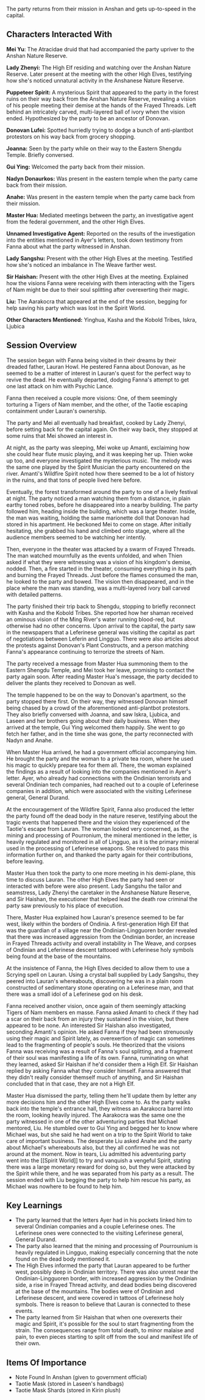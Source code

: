 The party returns from their mission in Anshan and gets up-to-speed in the capital.

## Characters Interacted With
**Mei Yu**: The Atracidae druid that had accompanied the party upriver to the Anshan Nature Reserve.

**Lady Zhenyi:** The High Elf residing and watching over the Anshan Nature Reserve. Later present at the meeting with the other High Elves, testifying how she's noticed unnatural activity in the Anshanese Nature Reserve.

**Puppeteer Spirit:** A mysterious Spirit that appeared to the party in the forest ruins on their way back from the Anshan Nature Reserve, revealing a vision of his people meeting their demise at the hands of the Frayed Threads. Left behind an intricately carved, multi-layered ball of ivory when the vision ended. Hypothesized by the party to be an ancestor of Donovan.

**Donovan Lufei:** Spotted hurriedly trying to dodge a bunch of anti-plantbot protestors on his way back from grocery shopping.

**Joanna:** Seen by the party while on their way to the Eastern Shengdu Temple. Briefly conversed.

**Gui Ying:** Welcomed the party back from their mission.

**Nadyn Donaurkos:** Was present in the eastern temple when the party came back from their mission.

**Anahe:** Was present in the eastern temple when the party came back from their mission.

**Master Hua:** Mediated meetings between the party, an investigative agent from the federal government, and the other High Elves.

**Unnamed Investigative Agent:** Reported on the results of the investigation into the entities mentioned in Ayer's letters, took down testimony from Fanna about what the party witnessed in Anshan.

**Lady Sangshu:** Present with the other High Elves at the meeting. Testified how she's noticed an imbalance in The Weave farther west.

**Sir Haishan:** Present with the other High Elves at the meeting. Explained how the visions Fanna were receiving with them interacting with the Tigers of Nam might be due to their soul splitting after overexerting their magic.

**Liu:** The Aarakocra that appeared at the end of the session, begging for help saving his party which was lost in the Spirit World.

**Other Characters Mentioned:** Yinghua, Kasha and the Kobold Tribes, Iskra, Ljubica

## Session Overview

The session began with Fanna being visited in their dreams by their dreaded father, Lauran Howl. He pestered Fanna about Donovan, as he seemed to be a matter of interest in Lauran's quest for the perfect way to revive the dead. He eventually departed, dodging Fanna's attempt to get one last attack on him with Psychic Lance.

Fanna then received a couple more visions: One, of them seemingly torturing a Tigers of Nam member, and the other, of the Taotie escaping containment under Lauran's ownership.

The party and Mei all eventually had breakfast, cooked by Lady Zhenyi, before setting back for the capital again. On their way back, they stopped at some ruins that Mei showed an interest in.

At night, as the party was sleeping, Mei woke up Amanti, exclaiming how she could hear flute music playing, and it was keeping her up. Thien woke up too, and everyone investigated the mysterious music. The melody was the same one played by the Spirit Musician the party encountered on the river. Amanti's Wildfire Spirit noted how there seemed to be a lot of history in the ruins, and that tons of people lived here before.

Eventually, the forest transformed around the party to one of a lively festival at night. The party noticed a man watching them from a distance, in plain earthy toned robes, before he disappeared into a nearby building. The party followed him, heading inside the building, which was a large theater. Inside, the man was waiting, holding the same marionette doll that Donovan had stored in his apartment. He beckoned Mei to come on stage. After initially hesitating, she grabbed his hand and climbed onto stage, where all the audience members seemed to be watching her intently.

Then, everyone in the theater was attacked by a swarm of Frayed Threads. The man watched mournfully as the events unfolded, and when Thien asked if what they were witnessing was a vision of his kingdom's demise, nodded. Then, a fire started in the theater, consuming everything in its path and burning the Frayed Threads. Just before the flames consumed the man, he looked to the party and bowed. The vision then disappeared, and in the place where the man was standing, was a multi-layered ivory ball carved with detailed patterns.

The party finished their trip back to Shengdu, stopping to briefly reconnect with Kasha and the Kobold Tribes. She reported how her shaman received an ominous vision of the Ming River's water running blood-red, but otherwise had no other concerns. Upon arrival to the capital, the party saw in the newspapers that a Leferinese general was visiting the capital as part of negotiations between Leferin and Lingguo. There were also articles about the protests against Donovan's Plant Constructs, and a person matching Fanna's appearance continuing to terrorize the streets of Nam.

The party received a message from Master Hua summoning them to the Eastern Shengdu Temple, and Mei took her leave, promising to contact the party again soon. After reading Master Hua's message, the party decided to deliver the plants they received to Donovan as well.

The temple happened to be on the way to Donovan's apartment, so the party stopped there first. On their way, they witnessed Donovan himself being chased by a crowd of the aforementioned anti-plantbot protestors. They also briefly conversed with Joanna, and saw Iskra, Ljubica, and Laseen and her brothers going about their daily business. When they arrived at the temple, Gui Ying welcomed them happily. She went to go fetch her father, and in the time she was gone, the party reconnected with Nadyn and Anahe.

When Master Hua arrived, he had a government official accompanying him. He brought the party and the woman to a private tea room, where he used his magic to quickly prepare tea for them all. There, the woman explained the findings as a result of looking into the companies mentioned in Ayer's letter. Ayer, who already had connections with the Ondinian terrorists and several Ondinian tech companies, had reached out to a couple of Leferinese companies in addition, which were associated with the visiting Leferinese general, General Durand.

At the encouragement of the Wildfire Spirit, Fanna also produced the letter the party found off the dead body in the nature reserve, testifying about the tragic events that happened there and the vision they experienced of the Taotie's escape from Lauran. The woman looked very concerned, as the mining and processing of Pourronium, the mineral mentioned in the letter, is heavily regulated and monitored in all of Lingguo, as it is the primary mineral used in the processing of Leferinese weapons. She resolved to pass this information further on, and thanked the party again for their contributions, before leaving.

Master Hua then took the party to one more meeting in his demi-plane, this time to discuss Lauran. The other High Elves the party had seen or interacted with before were also present. Lady Sangshu the tailor and seamstress, Lady Zhenyi the caretaker in the Anshanese Nature Reserve, and Sir Haishan, the executioner that helped lead the death row criminal the party saw previously to his place of execution.

There, Master Hua explained how Lauran's presence seemed to be far west, likely within the borders of Ondinia. A first-generation High Elf that was the guardian of a village near the Ondinian-Lingguoren border revealed that there was increased aggression from the Ondinian border, an increase in Frayed Threads activity and overall instability in The Weave, and corpses of Ondinian and Leferinese descent tattooed with Leferinese holy symbols being found at the base of the mountains.

At the insistence of Fanna, the High Elves decided to allow them to use a Scrying spell on Lauran. Using a crystal ball supplied by Lady Sangshu, they peered into Lauran's whereabouts, discovering he was in a plain room constructed of sedimentary stone operating on a Leferinese man, and that there was a small idol of a Leferinese god on his desk.

Fanna received another vision, once again of them seemingly attacking Tigers of Nam members en masse. Fanna asked Amanti to check if they had a scar on their back from an injury they sustained in the vision, but there appeared to be none. An interested Sir Haishan also investigated, seconding Amanti's opinion. He asked Fanna if they had been strenuously using their magic and Spirit lately, as overexertion of magic can sometimes lead to the fragmenting of people's souls. He theorized that the visions Fanna was receiving was a result of Fanna's soul splitting, and a fragment of their soul was manifesting a life of its own. Fanna, ruminating on what they learned, asked Sir Haishan if he'd consider them a High Elf. Sir Haishan replied by asking Fanna what they consider himself. Fanna answered that they didn't really consider themself much of anything, and Sir Haishan concluded that in that case, they are not a High Elf.

Master Hua dismissed the party, telling them he'll update them by letter any more decisions him and the other High Elves come to. As the party walks back into the temple's entrance hall, they witness an Aarakocra barrel into the room, looking heavily injured. The Aarakocra was the same one the party witnessed in one of the other adventuring parties that Michael mentored, Liu. He stumbled over to Gui Ying and begged her to know where Michael was, but she said he had went on a trip to the Spirit World to take care of important business. The desperate Liu asked Anahe and the party about Michael's whereabouts also, but they all confirmed he was not around at the moment. Now in tears, Liu admitted his adventuring party went into the [[Spirit World]] to try and vanquish a vengeful Spirit, stating there was a large monetary reward for doing so, but they were attacked by the Spirit while there, and he was separated from his party as a result. The session ended with Liu begging the party to help him rescue his party, as Michael was nowhere to be found to help him.

## Key Learnings
- The party learned that the letters Ayer had in his pockets linked him to several Ondinian companies and a couple Leferinese ones. The Leferinese ones were connected to the visiting Leferinese general, General Durand.
- The party also learned that the mining and processing of Pourrounium is heavily regulated in Lingguo, making especially concerning that the note found on the dead body mentioned it.
- The High Elves informed the party that Lauran appeared to be further west, possibly deep in Ondinian territory. There was also unrest near the Ondinian-Lingguoren border, with increased aggression by the Ondinian side, a rise in Frayed Thread activity, and dead bodies being discovered at the base of the mountains. The bodies were of Ondinian and Leferinese descent, and were covered in tattoos of Leferinese holy symbols. There is reason to believe that Lauran is connected to these events.
- The party learned from Sir Haishan that when one overexerts their magic and Spirit, it's possible for the soul to start fragmenting from the strain. The consequences range from total death, to minor malaise and pain, to even pieces starting to split off from the soul and manifest life of their own.

## Items Of Importance
- Note Found In Anshan (given to government official)
- Taotie Mask (stored in Laseen's handbags)
- Taotie Mask Shards (stored in Kirin plush)